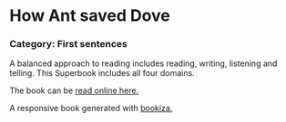 # How Ant saved Dove

### Category: First sentences

A balanced approach to reading includes reading, writing, listening and telling.
This Superbook includes all four domains.

The book can be [read online here.](https://bubbl.in/cover/ant-and-dove-book-by-craig-leat)

A responsive book generated with [bookiza.](https://github.com/bookiza/bookiza)
